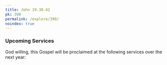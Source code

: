 ```yaml
---
title: John 19.38-42
pk: 390
permalink: /explore/390/
noindex: true
---
```


### Upcoming Services

God willing, this Gospel will be proclaimed at the following services over the next year:


